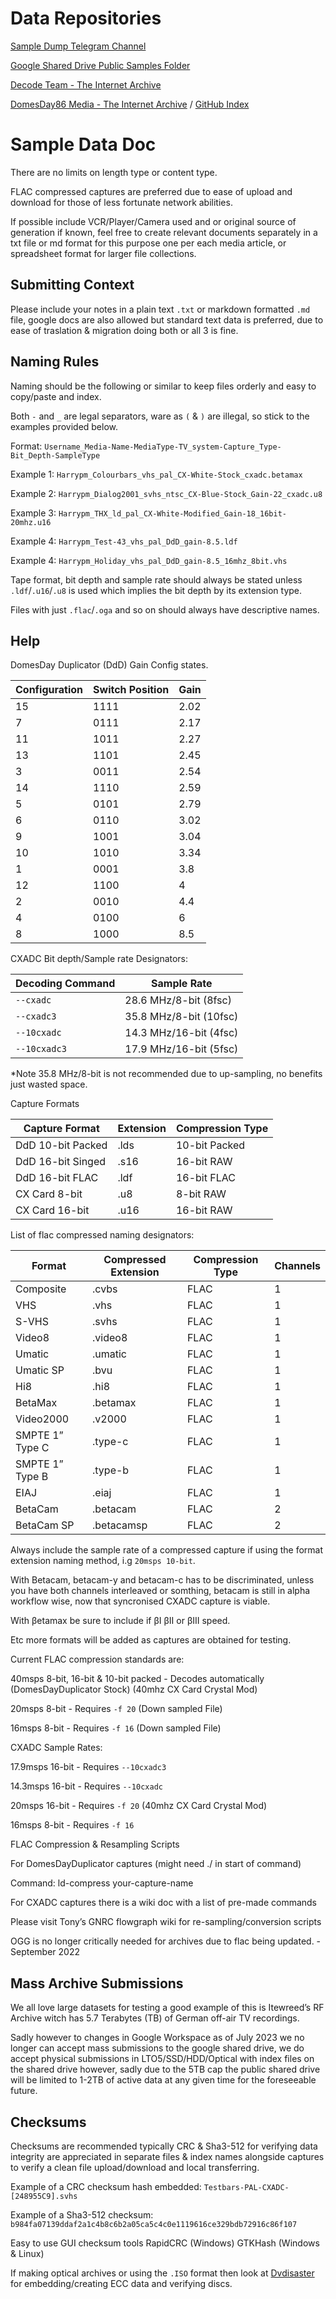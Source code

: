 # Data Repositories

[Sample Dump Telegram Channel](https://t.me/decodeteam)

[Google Shared Drive Public Samples Folder](https://drive.google.com/drive/u/1/folders/1lzQWdFFfVclEQUDbuwngro0MCusOgPM6)

[Decode Team - The Internet Archive](https://archive.org/details/@decode_team_fm_rf_archives)

[DomesDay86 Media - The Internet Archive](https://archive.org/details/@sinns86) / [GitHub Index](https://github.com/happycube/ld-decode/wiki/Disc-images-to-download)


# Sample Data Doc


There are no limits on length type or content type.

FLAC compressed captures are preferred due to ease of upload and download for those of less fortunate network abilities.

If possible include VCR/Player/Camera used and or original source of generation if known, feel free to create relevant documents separately in a txt file or md format for this purpose one per each media article, or spreadsheet format for larger file collections.


## Submitting Context


Please include your notes in a plain text `.txt` or markdown formatted `.md` file, google docs are also allowed but standard text data is preferred, due to ease of traslation & migration doing both or all 3 is fine.


## Naming Rules


Naming should be the following or similar to keep files orderly and easy to copy/paste and index.

Both `-` and `_` are legal separators, ware as `(` & `)` are illegal, so stick to the examples provided below.

Format: `Username_Media-Name-MediaType-TV_system-Capture_Type-Bit_Depth-SampleType`

Example 1:  `Harrypm_Colourbars_vhs_pal_CX-White-Stock_cxadc.betamax`

Example 2:  `Harrypm_Dialog2001_svhs_ntsc_CX-Blue-Stock_Gain-22_cxadc.u8`

Example 3:  `Harrypm_THX_ld_pal_CX-White-Modified_Gain-18_16bit-20mhz.u16`

Example 4:  `Harrypm_Test-43_vhs_pal_DdD_gain-8.5.ldf`

Example 4:  `Harrypm_Holiday_vhs_pal_DdD_gain-8.5_16mhz_8bit.vhs`

Tape format, bit depth and sample rate should always be stated unless  `.ldf`/`.u16`/`.u8` is used which implies the bit depth by its extension type.

Files with just `.flac`/`.oga` and so on should always have descriptive names. 


## Help


DomesDay Duplicator (DdD) Gain Config states.

|**Configuration**|**Switch Position**|**Gain**|
|-----------------|-------------------|--------|
| 15              | 1111              | 2.02   |
| 7               | 0111              | 2.17   |
| 11              | 1011              | 2.27   |
| 13              | 1101              | 2.45   |
| 3               | 0011              | 2.54   |
| 14              | 1110              | 2.59   |
| 5               | 0101              | 2.79   |
| 6               | 0110              | 3.02   |
| 9               | 1001              | 3.04   |
| 10              | 1010              | 3.34   |
| 1               | 0001              | 3.8    |
| 12              | 1100              | 4      |
| 2               | 0010              | 4.4    |
| 4               | 0100              | 6      |
| 8               | 1000              | 8.5    |


CXADC Bit depth/Sample rate Designators:

| Decoding Command  | Sample Rate             |
|-------------------|-------------------------|
| `--cxadc`         | 28.6 MHz/8-bit  (8fsc)  |
| `--cxadc3`        | 35.8 MHz/8-bit  (10fsc) |
| `--10cxadc`       | 14.3 MHz/16-bit (4fsc)  |
| `--10cxadc3`      | 17.9 MHz/16-bit (5fsc)  | 

*Note 35.8 MHz/8-bit is not recommended due to up-sampling, no benefits just wasted space.

Capture Formats

| Capture Format    | Extension            | Compression Type |
|-------------------|----------------------|------------------|
| DdD 10-bit Packed | .lds                 | 10-bit Packed    |
| DdD 16-bit Singed | .s16                 | 16-bit RAW       |
| DdD 16-bit FLAC   | .ldf                 | 16-bit FLAC      |
| CX Card 8-bit     | .u8                  | 8-bit RAW        |
| CX Card 16-bit    | .u16                 | 16-bit RAW       |


List of flac compressed naming designators:


| Format                | Compressed Extension | Compression Type | Channels |
|-----------------------|----------------------|------------------|----------|
| Composite             | .cvbs                | FLAC             | 1        |  
| VHS                   | .vhs                 | FLAC             | 1        |
| S-VHS                 | .svhs                | FLAC             | 1        |
| Video8                | .video8              | FLAC             | 1        |
| Umatic                | .umatic              | FLAC             | 1        |
| Umatic SP             | .bvu                 | FLAC             | 1        |
| Hi8                   | .hi8                 | FLAC             | 1        |
| BetaMax               | .betamax             | FLAC             | 1        |
| Video2000             | .v2000               | FLAC             | 1        |
| SMPTE 1” Type C       | .type-c              | FLAC             | 1        |
| SMPTE 1” Type B       | .type-b              | FLAC             | 1        |
| EIAJ                  | .eiaj                | FLAC             | 1        |
| BetaCam               | .betacam             | FLAC             | 2        |
| BetaCam SP            | .betacamsp           | FLAC             | 2        |

Always include the sample rate of a compressed capture if using the format extension naming method, i.g `20msps 10-bit`.

With Betacam, betacam-y and betacam-c has to be discriminated, unless you have both channels interleaved or somthing, betacam is still in alpha workflow wise, now that syncronised CXADC capture is viable.

With βetamax be sure to include if βI βII or βIII speed.

Etc more formats will be added as captures are obtained for testing.

Current FLAC compression standards are:

40msps 8-bit, 16-bit & 10-bit packed - Decodes automatically (DomesDayDuplicator Stock) (40mhz CX Card Crystal Mod) 

20msps 8-bit  - Requires `-f 20` (Down sampled File)

16msps 8-bit  - Requires `-f 16` (Down sampled File)

CXADC Sample Rates:

17.9msps 16-bit - Requires `--10cxadc3`

14.3msps 16-bit - Requires `--10cxadc`

20msps 16-bit - Requires `-f 20` (40mhz CX Card Crystal Mod) 

16msps 8-bit - Requires `-f 16`

FLAC Compression & Resampling Scripts

For DomesDayDuplicator captures (might need ./ in start of command)

Command: ld-compress your-capture-name

For CXADC captures there is a wiki doc with a list of pre-made commands 

Please visit Tony’s GNRC flowgraph wiki for re-sampling/conversion scripts

OGG is no longer critically needed for archives due to flac being updated. - September 2022


## Mass Archive Submissions


We all love large datasets for testing a good example of this is Itewreed’s RF Archive witch has 5.7 Terabytes (TB) of German off-air TV recordings.

Sadly however to changes in Google Workspace as of July 2023 we no longer can accept mass submissions to the google shared drive, we do accept physical submissions in LTO5/SSD/HDD/Optical with index files on the shared drive however, sadly due to the 5TB cap the public shared drive will be limited to 1-2TB of active data at any given time for the foreseeable future.


## Checksums


Checksums are recommended typically CRC & Sha3-512 for verifying data integrity are appreciated in separate files & index names alongside captures to verify a clean file upload/download and local transferring.

Example of a CRC checksum hash embedded: `Testbars-PAL-CXADC-[248955C9].svhs`

Example of a Sha3-512 checksum: `b984fa07139ddaf2a1c4b8c6b2a05ca5c4c0e1119616ce329bdb72916c86f107`

Easy to use GUI checksum tools RapidCRC (Windows) GTKHash (Windows & Linux) 

If making optical archives or using the `.ISO` format then look at [Dvdisaster](https://github.com/speed47/dvdisaster#readme) for embedding/creating ECC data and verifying discs.
